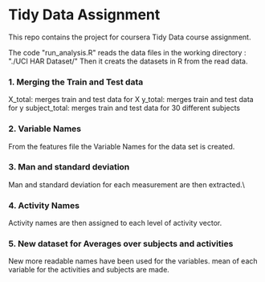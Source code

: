 # Tidy Data Assignment
This repo contains the project for coursera Tidy Data course assignment.

The code "run_analysis.R" reads the data files in the working directory : "./UCI HAR Dataset/"
Then it creats the datasets in R from the read data.

### 1. Merging the Train and Test data

X_total: merges train and test data for X
y_total: merges train and test data for y
subject_total: merges train and test data for 30 different subjects

### 2. Variable Names
From the features file the Variable Names for the data set is created.

### 3. Man and standard deviation
Man and standard deviation for each measurement are then extracted.\

### 4. Activity Names
Activity names are then assigned to each level of activity vector.

### 5. New dataset for Averages over subjects and activities
New more readable names have been used for the variables.
mean of each variable for the activities and subjects are made.


